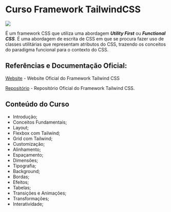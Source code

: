 # Curso Framework TailwindCSS

![](https://refactoringui.nyc3.cdn.digitaloceanspaces.com/tailwind-logo.svg)

É um framework CSS que utiliza uma abordagem **_Utility First_** ou **_Functional CSS_**. É uma abordagem de escrita de CSS em que se procura fazer uso de classes utilitárias que representam atributos do CSS, trazendo os conceitos do paradigma funcional para o contexto do CSS.


## Referências e Documentação Oficial:

[Website](https://tailwindcss.com) - Website Oficial do Framework Tailwind CSS

[Repositório](https://github.com/tailwindcss/tailwindcss) - Repositório Oficial do Framework Tailwind CSS.

## Conteúdo do Curso

* Introdução;
* Conceitos Fundamentais;
* Layout;
* Flexbox com Tailwind;
* Grid com Tailwind;
* Customização;
* Alinhamento;
* Espaçamento;
* Dimensões;
* Tipografia;
* Background;
* Bordas;
* Efeitos;
* Tabelas;
* Transições e Animações;
* Transformações;
* Interatividade;